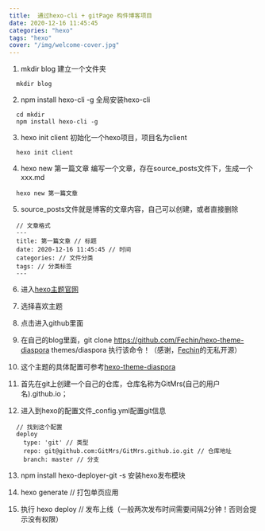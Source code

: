 ```yaml
---
title:  通过hexo-cli + gitPage 构件博客项目
date: 2020-12-16 11:45:45
categories: "hexo"
tags: "hexo" 
cover: "/img/welcome-cover.jpg"
---
```

  1. mkdir blog  建立一个文件夹
  ``` 
    mkdir blog
  ```
  2. npm install hexo-cli -g 全局安装hexo-cli
  ```
    cd mkdir
    npm install hexo-cli -g 
  ```
  3. hexo init client 初始化一个hexo项目，项目名为client
  ```
    hexo init client
  ```
  4. hexo new 第一篇文章 编写一个文章，存在source\_posts文件下，生成一个xxx.md
  ```
    hexo new 第一篇文章 
  ```
  5. source\_posts文件就是博客的文章内容，自己可以创建，或者直接删除
  ```
    // 文章格式
    ---
    title: 第一篇文章 // 标题
    date: 2020-12-16 11:45:45 // 时间
    categories: // 文件分类
    tags: // 分类标签
    ---
  ```

  6. 进入[hexo主题官网](https://hexo.io/themes/)

  7. 选择喜欢主题

  8. 点击进入github里面

  9. 在自己的blog里面，git clone https://github.com/Fechin/hexo-theme-diaspora  themes/diaspora 执行该命令！（感谢，[Fechin](https://github.com/Fechin)的无私开源）

  10. 这个主题的具体配置可参考[hexo-theme-diaspora](https://github.com/Fechin/hexo-theme-diaspora)


  11. 首先在git上创建一个自己的仓库，仓库名称为GitMrs(自己的用户名).github.io；

  12. 进入到hexo的配置文件_config.yml配置git信息

  ```
    // 找到这个配置
    deploy
      type: 'git' // 类型
      repo: git@github.com:GitMrs/GitMrs.github.io.git // 仓库地址
      branch: master // 分支
  ```
  13. npm install hexo-deployer-git -s 安装hexo发布模块

  14. hexo generate // 打包单页应用

  15. 执行 hexo deploy // 发布上线（一般两次发布时间需要间隔2分钟！否则会提示没有权限）